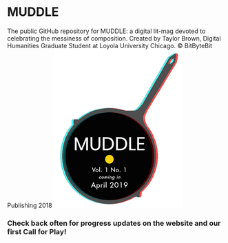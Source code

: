 # MUDDLE
The public GitHub repository for MUDDLE: a digital lit-mag devoted to celebrating the messiness of composition. 
Created by Taylor Brown, Digital Humanities Graduate Student at Loyola University Chicago. 
© BitByteBit Publishing 2018 
![Muddle Fry Pan](3D_FryPan.png)
### Check back often for progress updates on the website and our first Call for Play! 

